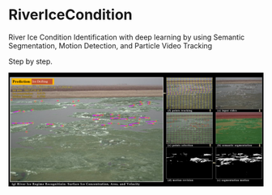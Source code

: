 # RiverIceCondition
River Ice Condition Identification with deep learning by using Semantic Segmentation, Motion Detection, and Particle Video Tracking

Step by step.

<div align="center">
<img src="./abstract.png"  width = "800" />  
</div>
